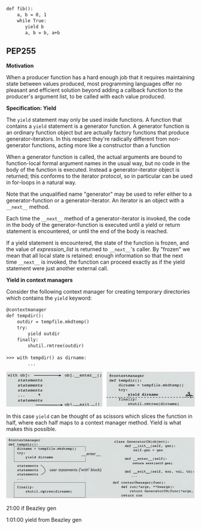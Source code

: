     def fib():
        a, b = 0, 1
        while True:
           yield b
           a, b = b, a+b
PEP255
-------
**Motivation**

When a producer function has a hard enough job that it requires maintaining state between values produced,
most programming languages offer no pleasant and efficient solution beyond adding a callback function to the
producer's argument list, to be called with each value produced.

**Specification: Yield**

The `yield` statement may only be used inside functions. A function that contains a `yield` statement is
a generator function. A generator function is an ordinary function object but are actually factory
functions that produce generator-iterators. In this respect they're radically different from
non-generator functions, acting more like a constructor than a function

When a generator function is called, the actual arguments are bound to function-local formal argument
names in the usual way, but no code in the body of the function is executed. Instead a generator-iterator
object is returned; this conforms to the iterator protocol, so in particular can be used in for-loops in a
natural way.

Note that the unqualified name "generator" may be used to refer either to a generator-function or a
generator-iterator. An iterator is an object with a `__next__` method.

Each time the `__next__` method of a generator-iterator is invoked, the code in the body of the
generator-function is executed until a yield or return statement is encountered, or until the end of the
body is reached.

If a yield statement is encountered, the state of the function is frozen, and the value of *expression_list*
is returned to `__next__`'s caller. By "frozen" we mean that all local state is retained: enough information
so that the next time `__next__` is invoked, the function can proceed exactly as if the yield statement
were just another external call.

**Yield in context managers**

Consider the following context manager for creating temporary directories which contains the `yield` keyword:

    @contextmanager
    def tempdir():
        outdir = tempfile.mkdtemp()
        try:
            yield outdir
        finally:
            shutil.rmtree(outdir)

    >>> with tempdir() as dirname:
            ...

![](./images/context_man.png)

In this case `yield` can be thought of as scissors which slices the function in half, where each half
maps to a context manager method. Yield is what makes this possible.

![](./images/context_man2.png)



21:00 if Beazley gen

1:01:00 yield from Beazley gen





